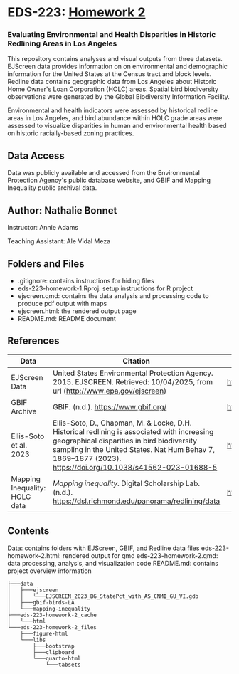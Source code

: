 # EDS-223: [Homework 2](https://eds-223-geospatial.github.io/assignments/HW2.html)

### Evaluating Environmental and Health Disparities in Historic Redlining Areas in Los Angeles

This repository contains analyses and visual outputs from three datasets. EJScreen data provides information on on environmental and demographic information for the United States at the Census tract and block levels. Redline data contains geographic data from Los Angeles about Historic Home Owner's Loan Corporation (HOLC) areas. Spatial bird biodiversity observations were generated by the Global Biodiversity Information Facility.

Environmental and health indicators were assessed by historical redline areas in Los Angeles, and bird abundance within HOLC grade areas were assessed to visualize disparities in human and environmental health based on historic racially-based zoning practices.

## Data Access

Data was publicly available and accessed from the Environmental Protection Agency's public database website, and GBIF and Mapping Inequality public archival data.

## Author: Nathalie Bonnet

Instructor: Annie Adams

Teaching Assistant: Ale Vidal Meza

## Folders and Files

-   .gitignore: contains instructions for hiding files
-   eds-223-homework-1.Rproj: setup instructions for R project
-   ejscreen.qmd: contains the data analysis and processing code to produce pdf output with maps
-   ejscreen.html: the rendered output page
-   README.md: README document

## References

| Data | Citation | Source |
|-------------------|-------------------|----------------------------------|
| EJScreen Data | United States Environmental Protection Agency. 2015. EJSCREEN. Retrieved: 10/04/2025, from url (<http://www.epa.gov/ejscreen>) | <https://www.epa.gov/ejscreen>,<https://drive.google.com/file/d/1nG6Nj1bXfzQFOVMO8Km3eNy4SWu1YcIQ/view> |
| GBIF Archive | GBIF. (n.d.). <https://www.gbif.org/> | <https://www.gbif.org/> |
| Ellis-Soto et al. 2023 | Ellis-Soto, D., Chapman, M. & Locke, D.H. Historical redlining is associated with increasing geographical disparities in bird biodiversity sampling in the United States. Nat Hum Behav 7, 1869–1877 (2023). <https://doi.org/10.1038/s41562-023-01688-5> | <https://www.nature.com/articles/s41562-023-01688-5#citeas> |
| Mapping Inequality: HOLC data | *Mapping inequality*. Digital Scholarship Lab. (n.d.). <https://dsl.richmond.edu/panorama/redlining/data> | <https://dsl.richmond.edu/panorama/redlining/data> |

## Contents
Data: contains folders with EJScreen, GBIF, and Redline data files
eds-223-homework-2.html: rendered output for qmd
eds-223-homework-2.qmd: data processing, analysis, and visualization code
README.md: contains project overview information

```         
├───data
│   ├───ejscreen
│   │   └───EJSCREEN_2023_BG_StatePct_with_AS_CNMI_GU_VI.gdb
│   ├───gbif-birds-LA
│   └───mapping-inequality
├───eds-223-homework-2_cache
│   └───html
└───eds-223-homework-2_files
    ├───figure-html
    └───libs
        ├───bootstrap
        ├───clipboard
        └───quarto-html
            └───tabsets

```
